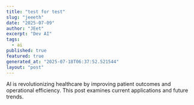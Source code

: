 ```yaml
---
title: "test for test"
slug: "jeeeth"
date: "2025-07-09"
author: "JEet"
excerpt: "Dev AI"
tags:
  - ai
published: true
featured: true
generated_at: "2025-07-18T06:37:52.521544"
layout: "post"
---
```


AI is revolutionizing healthcare by improving patient outcomes and operational efficiency. This post examines current applications and future trends.